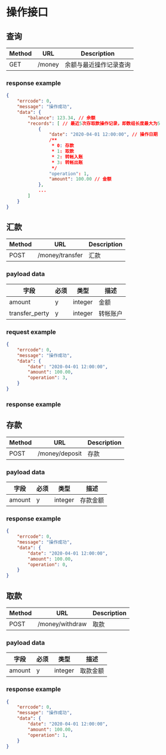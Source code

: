 # 操作接口

## 查询
| Method | URL    | Description            |
| ------ | ------ | ---------------------- |
| GET    | /money | 余额与最近操作记录查询 |

### response example
```json
{
    "errcode": 0,
    "message": "操作成功",
    "data": {
        "balance": 123.34, // 余额
        "records": [ // 最近5次存取款操作记录，即数组长度最大为5
            {
                "date": "2020-04-01 12:00:00", // 操作日期
                /**
                 * 0: 存款
                 * 1: 取款
                 * 2: 转帐入账
                 * 3: 转帐出账
                 */
                "operation": 1,
                "amount": 100.00 // 金额
            },
            ...
        ]
    }
}
```

## 汇款
| Method | URL             | Description |
| ------ | --------------- | ----------- |
| POST   | /money/transfer | 汇款        |

### payload data

| 字段           | 必须 | 类型    | 描述     |
| -------------- | ---- | ------- | -------- |
| amount         | y    | integer | 金额     |
| transfer_perty | y    | integer | 转帐账户 |

### request example
```json
{
    "errcode": 0,
    "message": "操作成功",
    "data": {
        "date": "2020-04-01 12:00:00",
        "amount": 100.00,
        "operation": 3,
    }
}
```

### response example

## 存款
| Method | URL            | Description |
| ------ | -------------- | ----------- |
| POST   | /money/deposit | 存款        |

### payload data

| 字段   | 必须 | 类型    | 描述     |
| ------ | ---- | ------- | -------- |
| amount | y    | integer | 存款金额 |

### response example
```json
{
    "errcode": 0,
    "message": "操作成功",
    "data": {
        "date": "2020-04-01 12:00:00",
        "amount": 100.00,
        "operation": 0,
    }
}
```

## 取款
| Method | URL             | Description |
| ------ | --------------- | ----------- |
| POST   | /money/withdraw | 取款        |

### payload data

| 字段   | 必须 | 类型    | 描述     |
| ------ | ---- | ------- | -------- |
| amount | y    | integer | 取款金额 |

### response example
```json
{
    "errcode": 0,
    "message": "操作成功",
    "data": {
        "date": "2020-04-01 12:00:00",
        "amount": 100.00,
        "operation": 1,
    }
}
```